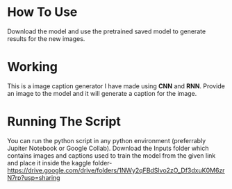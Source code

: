 # How To Use

Download the model and use the pretrained saved model to generate results for the new images.

# Working

This is a image caption generator I have made using **CNN** and **RNN**. Provide an image to the model and it will generate a caption for the image.

# Running The Script

You can run the python script in any python environment (preferrably Jupiter Notebook or Google Collab).
Download the Inputs folder which contains images and captions used to train the model from the given link and place it inside the kaggle folder-
https://drive.google.com/drive/folders/1NWy2qFBdSlvo2zO_Df3dxuK0M6zrN7rp?usp=sharing